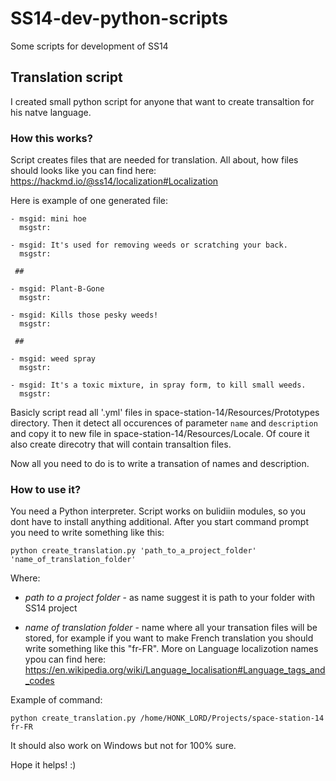  
# SS14-dev-python-scripts
Some scripts for development of SS14

## Translation script

I created small python script for anyone that want to create transaltion for his natve language.

### How this works?
Script creates files that are needed for translation. All about, how files should looks like you can find here: https://hackmd.io/@ss14/localization#Localization

Here is example of one generated file:

```
- msgid: mini hoe
  msgstr: 

- msgid: It's used for removing weeds or scratching your back.
  msgstr: 

 ## 

- msgid: Plant-B-Gone
  msgstr: 

- msgid: Kills those pesky weeds!
  msgstr: 

 ## 

- msgid: weed spray
  msgstr: 

- msgid: It's a toxic mixture, in spray form, to kill small weeds.
  msgstr: 

```

Basicly script read all '.yml' files in space-station-14/Resources/Prototypes directory. Then it detect all occurences of parameter ```name``` and ```description``` and copy it to new file in space-station-14/Resources/Locale. Of coure it also create direcotry that will contain transaltion files.

Now all you need to do is to write a transation of names and description.


### How to use it?

You need a Python interpreter. Script works on bulidiin modules, so you dont have to install anything additional. After you start command prompt you need to write something like this:

```
python create_translation.py 'path_to_a_project_folder' 'name_of_translation_folder'
```

Where:

 - *path to a project folder* - as name suggest it is path to your folder with SS14 project

 - *name of translation folder* - name where all your transation files will be stored, for example if you want to make French translation you should write something like this "fr-FR". More on Language localizotion names ypou can find here: https://en.wikipedia.org/wiki/Language_localisation#Language_tags_and_codes

Example of command:

```
python create_translation.py /home/HONK_LORD/Projects/space-station-14 fr-FR
```
It should also work on Windows but not for 100% sure.

Hope it helps! :)
